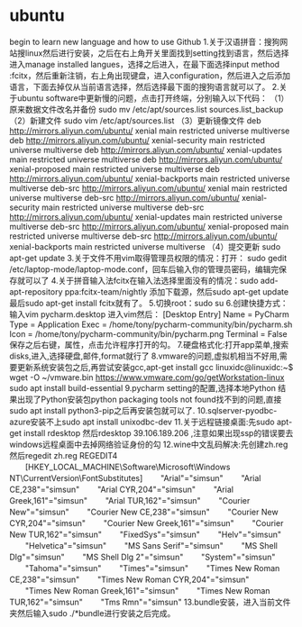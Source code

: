 # ubuntu
begin to learn new language and how to use Github
1.关于汉语拼音：搜狗网站搜linux然后进行安装，之后在右上角开关里面找到setting找到语言，然后选择进入manage installed langues，选择之后进入，在最下面选择input method :fcitx，然后重新注销，右上角出现键盘，进入configuration，然后进入之后添加语言，下面去掉仅从当前语言选择，然后选择最下面的搜狗语言就可以了。
2.关于ubuntu software中更新慢的问题，点击打开终端，分别输入以下代码：
      （1）原来数据文件改名并备份
      sudo mv /etc/apt/sources.list sources.list_backup
      （2）新建文件
      sudo vim /etc/apt/sources.list
      （3）更新镜像文件
deb http://mirrors.aliyun.com/ubuntu/ xenial main restricted universe multiverse
deb http://mirrors.aliyun.com/ubuntu/ xenial-security main restricted universe multiverse
deb http://mirrors.aliyun.com/ubuntu/ xenial-updates main restricted universe multiverse
deb http://mirrors.aliyun.com/ubuntu/ xenial-proposed main restricted universe multiverse
deb http://mirrors.aliyun.com/ubuntu/ xenial-backports main restricted universe multiverse
deb-src http://mirrors.aliyun.com/ubuntu/ xenial main restricted universe multiverse
deb-src http://mirrors.aliyun.com/ubuntu/ xenial-security main restricted universe multiverse
deb-src http://mirrors.aliyun.com/ubuntu/ xenial-updates main restricted universe multiverse
deb-src http://mirrors.aliyun.com/ubuntu/ xenial-proposed main restricted universe multiverse
deb-src http://mirrors.aliyun.com/ubuntu/ xenial-backports main restricted universe multiverse
      （4）提交更新
      sudo apt-get update
3.关于文件不用vim取得管理员权限的情况：打开： sudo gedit /etc/laptop-mode/laptop-mode.conf，回车后输入你的管理员密码，编辑完保存就可以了
4.关于拼音输入法fcitx在输入法选择里面没有的情况：sudo add-apt-repository ppa:fcitx-team/nightly 添加下载源，然后sudo apt-get update
最后sudo apt-get install fcitx就有了。
5.切换root：sudo su
6.创建快捷方式：输入vim pycharm.desktop 进入vim然后：
[Desktop Entry]
Name = PyCharm
Type = Application
Exec = /home/tony/pycharm-community/bin/pycharm.sh
Icon = /home/tony/pycharm-community/bin/pycharm.png
Terminal = False
保存之后右键，属性，点击允许程序打开的勾。
7.硬盘格式化:打开app菜单,搜索disks,进入,选择硬盘,邮件,format就行了
8.vmware的问题,虚拟机相当不好用,需要更新系统安装包之后,再尝试安装gcc,apt-get install gcc
      linuxidc@linuxidc:~$ wget -O ~/vmware.bin https://www.vmware.com/go/getWorkstation-linux
      sudo apt install build-essential
9.pycharm setting的配置,选择本地Python 结果出现了Python安装包python packaging tools not found找不到的问题,直接sudo apt install python3-pip之后再安装包就可以了.
10.sqlserver-pyodbc-azure安装不上sudo apt install unixodbc-dev
11.关于远程链接桌面:先sudo apt-get install rdesktop 然后rdesktop 39.106.189.206 ,注意如果出现ssp的错误要去windows远程桌面中去掉网络验证身份的勾
12.wine中文乱码解决:先创建zh.reg 然后regedit zh.reg
      REGEDIT4
　　[HKEY_LOCAL_MACHINE\Software\Microsoft\Windows NT\CurrentVersion\FontSubstitutes]
　　"Arial"="simsun"
　　"Arial CE,238"="simsun"
　　"Arial CYR,204"="simsun"
　　"Arial Greek,161"="simsun"
　　"Arial TUR,162"="simsun"
　　"Courier New"="simsun"
　　"Courier New CE,238"="simsun"
　　"Courier New CYR,204"="simsun"
　　"Courier New Greek,161"="simsun"
　　"Courier New TUR,162"="simsun"
　　"FixedSys"="simsun"
　　"Helv"="simsun"
　　"Helvetica"="simsun"
　　"MS Sans Serif"="simsun"
　　"MS Shell Dlg"="simsun"
　　"MS Shell Dlg 2"="simsun"
　　"System"="simsun"
　　"Tahoma"="simsun"
　　"Times"="simsun"
　　"Times New Roman CE,238"="simsun"
　　"Times New Roman CYR,204"="simsun"
　　"Times New Roman Greek,161"="simsun"
　　"Times New Roman TUR,162"="simsun"
　　"Tms Rmn"="simsun"
13.bundle安装，进入当前文件夹然后输入sudo ./*bundle进行安装之后完成。
